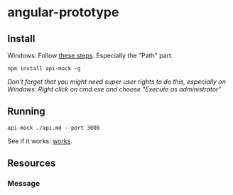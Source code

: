 angular-prototype
================

## Install

Windows: Follow [these steps](https://gist.github.com/nullivex/7115612). Especially the "Path" part.

```
npm install api-mock -g
```

*Don't forget that you might need super user rights to do this, especially on Windows: Right click on cmd.exe and choose "Execute as administrator"*

## Running

```
api-mock ./api.md --port 3000
```

See if it works: [works](http://localhost:3000/health).

## Resources

### Message

